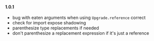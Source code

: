 #### 1.0.1
  - bug with eaten arguments when using `Upgrade.reference` correct
  - check for import expose shadowing
  - parenthesize type replacements if needed
  - don't parenthesize a replacement expression if it's just a reference
